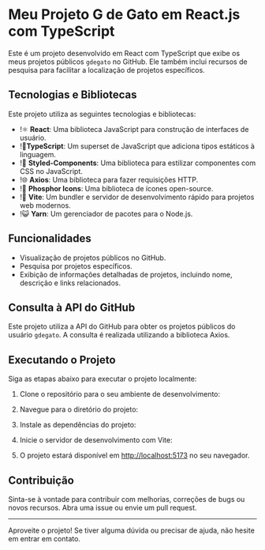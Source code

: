 # Meu Projeto G de Gato em React.js com TypeScript

Este é um projeto desenvolvido em React com TypeScript que exibe os meus projetos públicos `gdegato` no GitHub. Ele também inclui recursos de pesquisa para facilitar a localização de projetos específicos.

## Tecnologias e Bibliotecas

Este projeto utiliza as seguintes tecnologias e bibliotecas:

- !⚛️ **React**: Uma biblioteca JavaScript para construção de interfaces de usuário.
- !🔷**TypeScript**: Um superset de JavaScript que adiciona tipos estáticos à linguagem.
- !💅 **Styled-Components**: Uma biblioteca para estilizar componentes com CSS no JavaScript.
- !🌐 **Axios**: Uma biblioteca para fazer requisições HTTP.
- !🌟 **Phosphor Icons**: Uma biblioteca de ícones open-source.
- !🚀 **Vite**: Um bundler e servidor de desenvolvimento rápido para projetos web modernos.
- !😺 **Yarn**: Um gerenciador de pacotes para o Node.js.

## Funcionalidades

- Visualização de projetos públicos no GitHub.
- Pesquisa por projetos específicos.
- Exibição de informações detalhadas de projetos, incluindo nome, descrição e links relacionados.

## Consulta à API do GitHub

Este projeto utiliza a API do GitHub para obter os projetos públicos do usuário `gdegato`. A consulta é realizada utilizando a biblioteca Axios.

## Executando o Projeto

Siga as etapas abaixo para executar o projeto localmente:

1. Clone o repositório para o seu ambiente de desenvolvimento:


2. Navegue para o diretório do projeto:


3. Instale as dependências do projeto:


4. Inicie o servidor de desenvolvimento com Vite:


5. O projeto estará disponível em [http://localhost:5173](http://localhost:5173) no seu navegador.

## Contribuição

Sinta-se à vontade para contribuir com melhorias, correções de bugs ou novos recursos. Abra uma issue ou envie um pull request.

---

Aproveite o projeto! Se tiver alguma dúvida ou precisar de ajuda, não hesite em entrar em contato.
